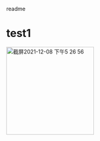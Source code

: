 readme

# test1
<img width="231" alt="截屏2021-12-08 下午5 26 56" src="https://user-images.githubusercontent.com/18053654/145183338-621ccafd-1be2-4d72-9f2f-10e72d1c663e.png">
